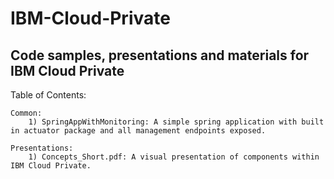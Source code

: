 # IBM-Cloud-Private
## Code samples, presentations and materials for IBM Cloud Private

Table of Contents:

    Common:
        1) SpringAppWithMonitoring: A simple spring application with built in actuator package and all management endpoints exposed.

    Presentations:
        1) Concepts_Short.pdf: A visual presentation of components within IBM Cloud Private.
